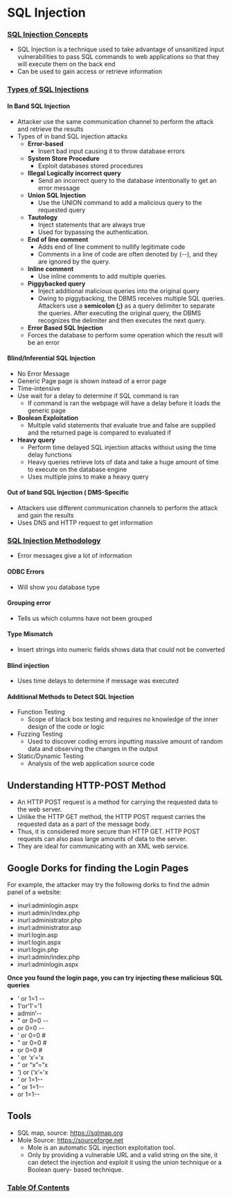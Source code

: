 # SQL Injection

### <u>SQL Injection Concepts</u>
 - SQL Injection is a technique used to take advantage of unsanitized input vulnerabilities to pass SQL commands to web applications so that they will execute them on the back end
 - Can be used to gain access or retrieve information

### <u>Types of SQL Injections</u>

#### In Band SQL Injection
 - Attacker use the same communication channel to perform the attack and retrieve the results
 - Types of in band SQL injection attacks
   - **Error-based**
     - Insert bad input causing it to throw database errors
   - **System Store Procedure**
     - Exploit databases stored procedures
   - **Illegal Logically incorrect query**
     - Send an incorrect query to the database intentionally to get an error message 
   - **Union SQL Injection**
     - Use the UNION command to add a malicious query to the requested query
   - **Tautology**
     - Inject statements that are always true
     - Used for bypassing the authentication.
   - **End  of line comment**
     - Adds end of line comment to nullify  legitimate  code 
     - Comments in a line of code are often denoted by (--), and they are ignored by the query. 
   - **Inline comment**
     - Use inline comments to add multiple queries.
   - **Piggybacked query**
     - Inject additional malicious queries into the original query
     - Owing to piggybacking, the DBMS receives multiple SQL queries. Attackers use a **semicolon (;)** as a query delimiter to separate the queries. After executing          the original query, the DBMS recognizes the delimiter and then executes the next query.
   - **Error Based SQL Injection**
   - Forces the database to perform some operation which the result will be an error
 
 #### Blind/Inferential SQL Injection
   - No Error Message
   - Generic Page page is shown instead of a error page 
   - Time-intensive
   - Use wait for a delay to determine if SQL command is ran
     - If command is ran the webpage will have a delay before it loads the generic page
   - **Boolean Exploitation**
     - Multiple valid statements that evaluate true and false are supplied and the returned page is compared to evaluated if 
   - **Heavy query**
     - Perform time delayed SQL injection attacks without using the time delay functions
     - Heavy queries retrieve lots of data and take a huge amount of time to execute on the database engine
     - Uses multiple joins to make a heavy query
     
#### Out of band SQL Injection ( DMS-Specific
 - Attackers use different communication channels to perform the attack and gain the results
 - Uses DNS and HTTP request to get information

### <u>SQL Injection Methodology</u>
 - Error messages give a lot of information
#### ODBC Errors
 - Will show you database type
#### Grouping error
 - Tells us which columns have not been grouped
#### Type Mismatch
 - Insert strings into numeric fields shows data that could not be converted
#### Blind injection
 - Uses time delays to determine if message was executed
#### Additional Methods to Detect SQL Injection
 - Function Testing
   - Scope of black box testing and requires no knowledge of the inner design of the code or logic
 - Fuzzing Testing
   - Used to discover coding errors inputting massive amount of random data and observing the changes in the output
 - Static/Dynamic Testing
   - Analysis of the web application source code
  
  ## Understanding HTTP-POST Method
  - An HTTP POST request is a method for carrying the requested data to the web server.
  - Unlike the HTTP GET method, the HTTP POST request carries the requested data as a part of the message body.
  - Thus, it is considered more secure than HTTP GET. HTTP POST requests can also pass large amounts of data to the server.
  - They are ideal for communicating with an XML web service.

## Google Dorks for finding the Login Pages
For example, the attacker may try the following dorks to find the admin panel of a website: 
- inurl:adminlogin.aspx 
- inurl:admin/index.php
- inurl:administrator.php
- inurl:administrator.asp
- inurl:login.asp
- inurl:login.aspx
- inurl:login.php
- inurl:admin/index.php
- inurl:adminlogin.aspx

**Once you found the login page, you can try injecting these malicious SQL queries**
- ‘ or 1=1 --
- 1'or’1'=’1
- admin’--
- ” or 0=0 --
- or 0=0 --
- ‘ or 0=0 #
- ” or 0=0 #
- or 0=0 #
- ‘ or ‘x’='x
- ” or “x”=”x
- ‘) or (‘x’='x
- ‘ or 1=1--
- ” or 1=1--
- or 1=1--

## Tools
- SQL map, source: https://sqlmap.org
- Mole Source: https://sourceforge.net
  - Mole is an automatic SQL injection exploitation tool.
  - Only by providing a vulnerable URL and a valid string on the site, it can detect the injection and exploit it using the union technique or a Boolean query-         based technique.

### [Table Of Contents](https://karsyboy.github.io/CEHv10_Ultimate_Study_Guide/)
